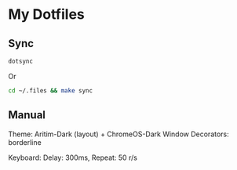 # My Dotfiles

## Sync

```bash
dotsync
```

Or

```bash
cd ~/.files && make sync
```

## Manual

Theme: Aritim-Dark (layout) + ChromeOS-Dark
Window Decorators: borderline

Keyboard: Delay: 300ms, Repeat: 50 r/s
